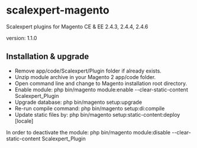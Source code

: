 # scalexpert-magento

Scalexpert plugins for Magento CE & EE 2.4.3, 2.4.4, 2.4.6

version: 1.1.0
 
## Installation & upgrade

- Remove app/code/Scalexpert/Plugin folder if already exists.
- Unzip module archive in your Magento 2 app/code folder.
- Open command line and change to Magento installation root directory.
- Enable module: php bin/magento module:enable --clear-static-content Scalexpert_Plugin
- Upgrade database: php bin/magento setup:upgrade
- Re-run compile command: php bin/magento setup:di:compile
- Update static files by: php bin/magento setup:static-content:deploy [locale]

In order to deactivate the module: php bin/magento module:disable --clear-static-content Scalexpert_Plugin
